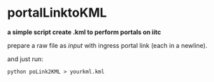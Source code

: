 # portalLinktoKML
**a simple script create .kml to perform portals on iitc**

prepare a raw file as _input_ with ingress portal link (each in a newline).

and just run:
<pre><code>python poLink2KML > yourkml.kml
</code></pre>


